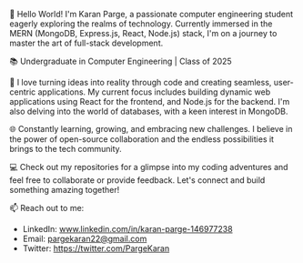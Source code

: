 👋 Hello World! I'm Karan Parge, a passionate computer engineering student eagerly exploring the realms of technology. Currently immersed in the MERN (MongoDB, Express.js, React, Node.js) stack, I'm on a journey to master the art of full-stack development.

📚 Undergraduate in Computer Engineering | Class of 2025

🚀 I love turning ideas into reality through code and creating seamless, user-centric applications. My current focus includes building dynamic web applications using React for the frontend, and Node.js for the backend. I'm also delving into the world of databases, with a keen interest in MongoDB.

🌐 Constantly learning, growing, and embracing new challenges. I believe in the power of open-source collaboration and the endless possibilities it brings to the tech community.

💻 Check out my repositories for a glimpse into my coding adventures and feel free to collaborate or provide feedback. Let's connect and build something amazing together!

📫 Reach out to me:
- LinkedIn: www.linkedin.com/in/karan-parge-146977238
- Email: pargekaran22@gmail.com
- Twitter: https://twitter.com/PargeKaran

